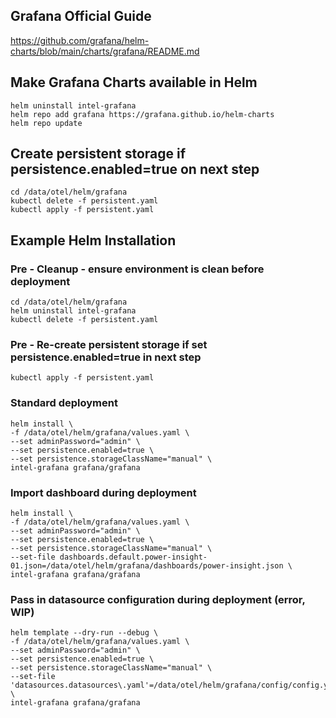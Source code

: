 ## Grafana Official Guide
https://github.com/grafana/helm-charts/blob/main/charts/grafana/README.md

## Make Grafana Charts available in Helm 
```
helm uninstall intel-grafana
helm repo add grafana https://grafana.github.io/helm-charts
helm repo update
```

## Create persistent storage if persistence.enabled=true on next step
```
cd /data/otel/helm/grafana
kubectl delete -f persistent.yaml
kubectl apply -f persistent.yaml
```

## Example Helm Installation

### Pre - Cleanup - ensure environment is clean before deployment
```
cd /data/otel/helm/grafana
helm uninstall intel-grafana
kubectl delete -f persistent.yaml

```
### Pre - Re-create persistent storage if set persistence.enabled=true in next step 
```
kubectl apply -f persistent.yaml
```

### Standard deployment
```
helm install \
-f /data/otel/helm/grafana/values.yaml \
--set adminPassword="admin" \
--set persistence.enabled=true \
--set persistence.storageClassName="manual" \
intel-grafana grafana/grafana
```
### Import dashboard during deployment
```
helm install \
-f /data/otel/helm/grafana/values.yaml \
--set adminPassword="admin" \
--set persistence.enabled=true \
--set persistence.storageClassName="manual" \
--set-file dashboards.default.power-insight-01.json=/data/otel/helm/grafana/dashboards/power-insight.json \
intel-grafana grafana/grafana
```
### Pass in datasource configuration during deployment (error, WIP)
```
helm template --dry-run --debug \
-f /data/otel/helm/grafana/values.yaml \
--set adminPassword="admin" \
--set persistence.enabled=true \
--set persistence.storageClassName="manual" \
--set-file 'datasources.datasources\.yaml'=/data/otel/helm/grafana/config/config.yaml \
intel-grafana grafana/grafana
```
